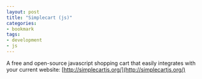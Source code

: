 ```yaml
---
layout: post
title: "Simplecart (js)"
categories:
- bookmark
tags:
- development
- js
---
```

A free and open-source javascript shopping cart that easily integrates with your current website: [http://simplecartjs.org/](http://simplecartjs.org/)

